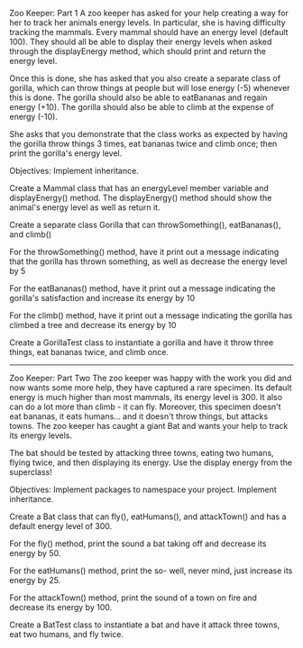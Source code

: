 Zoo Keeper: Part 1
A zoo keeper has asked for your help creating a way for her to track her animals energy levels. In particular, she is having difficulty tracking the mammals. Every mammal should have an energy level (default 100). They should all be able to display their energy levels when asked through the displayEnergy method, which should print and return the energy level.

Once this is done, she has asked that you also create a separate class of gorilla, which can throw things at people but will lose energy (-5) whenever this is done. The gorilla should also be able to eatBananas and regain energy (+10). The gorilla should also be able to climb at the expense of energy (-10).

She asks that you demonstrate that the class works as expected by having the gorilla throw things 3 times, eat bananas twice and climb once; then print the gorilla's energy level.

Objectives:
Implement inheritance.



Create a Mammal class that has an energyLevel member variable and displayEnergy() method. The displayEnergy() method should show the animal's energy level as well as return it.

Create a separate class Gorilla that can throwSomething(), eatBananas(), and climb()

For the throwSomething() method, have it print out a message indicating that the gorilla has thrown something, as well as decrease the energy level by 5

For the eatBananas() method, have it print out a message indicating the gorilla's satisfaction and increase its energy by 10

For the climb() method, have it print out a message indicating the gorilla has climbed a tree and decrease its energy by 10

Create a GorillaTest class to instantiate a gorilla and have it throw three things, eat bananas twice, and climb once.

---------------------------------------------

Zoo Keeper: Part Two
The zoo keeper was happy with the work you did and now wants some more help, they have captured a rare specimen. Its default energy is much higher than most mammals, its energy level is 300. It also can do a lot more than climb - it can fly. Moreover, this specimen doesn't eat bananas, it eats humans... and it doesn't throw things, but attacks towns. The zoo keeper has caught a giant Bat and wants your help to track its energy levels.

The bat should be tested by attacking three towns, eating two humans, flying twice, and then displaying its energy. Use the display energy from the superclass!

Objectives:
Implement packages to namespace your project.
Implement inheritance.


Create a Bat class that can fly(), eatHumans(), and attackTown() and has a default energy level of 300.

For the fly() method, print the sound a bat taking off and decrease its energy by 50.

For the eatHumans() method, print the so- well, never mind, just increase its energy by 25.

For the attackTown() method, print the sound of a town on fire and decrease its energy by 100.

Create a BatTest class to instantiate a bat and have it attack three towns, eat two humans, and fly twice.